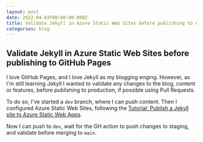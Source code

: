 ```yaml
---
layout: post
date: 2022-04-03T00:00:00.000Z
title: Validate Jekyll in Azure Static Web Sites before publishing to GitHub Pages
categories: blog
---
```

## Validate Jekyll in Azure Static Web Sites before publishing to GitHub Pages

I love GitHub Pages, and I love Jekyll as my blogging enging. However, as I'm still learning Jekyll I wanted to validate any changes to the blog, content or features, before publishing to production, if possible using Pull Requests.

To do so, I've started a `dev` branch, where I can push content. Then I configured Azure Static Web Sites, following the [Tutorial: Publish a Jekyll site to Azure Static Web Apps](https://docs.microsoft.com/en-us/azure/static-web-apps/publish-jekyll).

Now I can push to `dev`, wait for the GH action to push changes to staging, and validate before merging to `main`.
